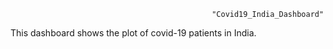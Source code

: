                                                  "Covid19_India_Dashboard" 

This dashboard shows the plot of covid-19 patients in India. 
